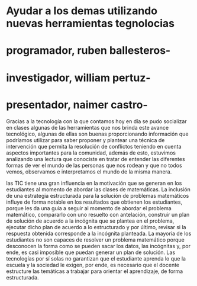 # Ayudar a los demas utilizando nuevas herramientas tegnolocias

# programador, ruben ballesteros- 
# investigador, william pertuz- 
# presentador, naimer castro-
Gracias a la tecnología con la que contamos hoy en día se pudo socializar en clases algunas de 
las herramientas que nos brinda este avance tecnológico, algunas de ellas son buenas 
proporcionando información que podríamos utilizar para saber proponer y plantear una 
técnica de intervención que permita la resolución de conflictos teniendo en cuenta aspectos 
importantes para la comunidad, además de esto, estuvimos analizando una lectura que 
conociste en tratar de entender las diferentes formas de ver el mundo de las personas que nos 
rodean y que no todos vemos, observamos e interpretamos el mundo de la misma manera.

las TIC tiene
una gran influencia en la motivación que se generan en los estudiantes al momento de abordar las clases de
matemáticas.
La inclusión de una estrategia estructurada para la solución de problemas matemáticos influye de forma
notable en los resultados que obtienen los estudiantes, porque les da una guía a seguir al momento de abordar
el problema matemático, compararlo con uno resuelto con antelación, construir un plan de solución de
acuerdo a la incógnita que se plantea en el problema, ejecutar dicho plan de acuerdo a lo estructurado y por
último, revisar si la respuesta obtenida corresponde a la incógnita planteada.
La mayoría de los estudiantes no son capaces de resolver un problema matemático porque desconocen la
forma como se pueden sacar los datos, las incógnitas y, por ende, es casi imposible que puedan generar un
plan de solución.
Las tecnologías por sí solas no garantizan que el estudiante aprenda lo que la escuela y la sociedad le exigen,
por ende, es necesario que el docente estructure las temáticas a trabajar para orientar el aprendizaje, de forma
estructurada.
